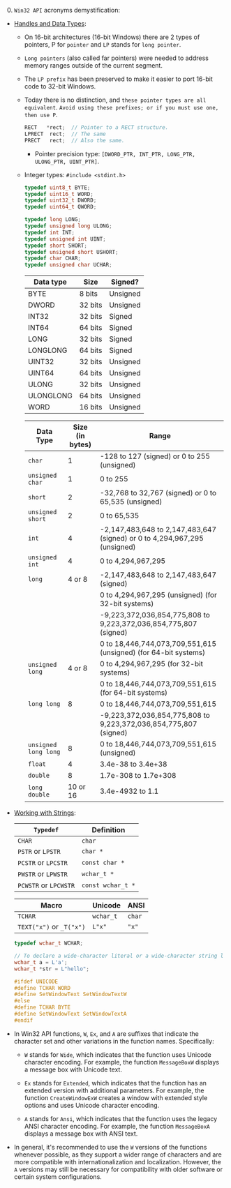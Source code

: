 0. `Win32 API` acronyms demystification:

- [Handles and Data Types](https://en.wikibooks.org/wiki/Windows_Programming/Handles_and_Data_Types):

  - On 16-bit architectures (16-bit Windows) there are 2 types of pointers, P for `pointer` and `LP` stands for `long pointer`.
  - `Long pointers` (also called far pointers) were needed to address memory ranges outside of the current segment.
  - The `LP prefix` has been preserved to make it easier to port 16-bit code to 32-bit Windows.
  - Today there is no distinction, and `these pointer types are all equivalent`. `Avoid using these prefixes; or if you must use one, then use P`.

    ```c
    RECT   *rect;  // Pointer to a RECT structure.
    LPRECT  rect;  // The same
    PRECT   rect;  // Also the same.
    ```

    - Pointer precision type: `[DWORD_PTR, INT_PTR, LONG_PTR, ULONG_PTR, UINT_PTR]`.

  - Integer types: `#include <stdint.h>`

    ```c
    typedef uint8_t BYTE;
    typedef uint16_t WORD;
    typedef uint32_t DWORD;
    typedef uint64_t QWORD;

    typedef long LONG;
    typedef unsigned long ULONG;
    typedef int INT;
    typedef unsigned int UINT;
    typedef short SHORT;
    typedef unsigned short USHORT;
    typedef char CHAR;
    typedef unsigned char UCHAR;
    ```

    | Data type | Size    | Signed?  |
    | --------- | ------- | -------- |
    | BYTE      | 8 bits  | Unsigned |
    | DWORD     | 32 bits | Unsigned |
    | INT32     | 32 bits | Signed   |
    | INT64     | 64 bits | Signed   |
    | LONG      | 32 bits | Signed   |
    | LONGLONG  | 64 bits | Signed   |
    | UINT32    | 32 bits | Unsigned |
    | UINT64    | 64 bits | Unsigned |
    | ULONG     | 32 bits | Unsigned |
    | ULONGLONG | 64 bits | Unsigned |
    | WORD      | 16 bits | Unsigned |

    | Data Type            | Size (in bytes) | Range                                                                     |
    | -------------------- | --------------- | ------------------------------------------------------------------------- |
    | `char`               | 1               | -128 to 127 (signed) or 0 to 255 (unsigned)                               |
    | `unsigned char`      | 1               | 0 to 255                                                                  |
    | `short`              | 2               | -32,768 to 32,767 (signed) or 0 to 65,535 (unsigned)                      |
    | `unsigned short`     | 2               | 0 to 65,535                                                               |
    | `int`                | 4               | -2,147,483,648 to 2,147,483,647 (signed) or 0 to 4,294,967,295 (unsigned) |
    | `unsigned int`       | 4               | 0 to 4,294,967,295                                                        |
    | `long`               | 4 or 8          | -2,147,483,648 to 2,147,483,647 (signed)                                  |
    |                      |                 | 0 to 4,294,967,295 (unsigned) (for 32-bit systems)                        |
    |                      |                 | -9,223,372,036,854,775,808 to 9,223,372,036,854,775,807 (signed)          |
    |                      |                 | 0 to 18,446,744,073,709,551,615 (unsigned) (for 64-bit systems)           |
    | `unsigned long`      | 4 or 8          | 0 to 4,294,967,295 (for 32-bit systems)                                   |
    |                      |                 | 0 to 18,446,744,073,709,551,615 (for 64-bit systems)                      |
    | `long long`          | 8               | 0 to 18,446,744,073,709,551,615                                           |
    |                      |                 | -9,223,372,036,854,775,808 to 9,223,372,036,854,775,807 (signed)          |
    | `unsigned long long` | 8               | 0 to 18,446,744,073,709,551,615 (unsigned)                                |
    | `float`              | 4               | 3.4e-38 to 3.4e+38                                                        |
    | `double`             | 8               | 1.7e-308 to 1.7e+308                                                      |
    | `long double`        | 10 or 16        | 3.4e-4932 to 1.1                                                          |

- [Working with Strings](https://learn.microsoft.com/en-us/windows/win32/learnwin32/working-with-strings):

  | `Typedef`             | Definition        |
  | --------------------- | ----------------- |
  | `CHAR`                | `char`            |
  | `PSTR` or `LPSTR`     | `char *`          |
  | `PCSTR` or `LPCSTR`   | `const char *`    |
  | `PWSTR` or `LPWSTR`   | `wchar_t *`       |
  | `PCWSTR` or `LPCWSTR` | `const wchar_t *` |

  | Macro                    | Unicode   | ANSI   |
  | ------------------------ | --------- | ------ |
  | `TCHAR`                  | `wchar_t` | `char` |
  | `TEXT("x")` or `_T("x")` | `L"x"`    | `"x"`  |

  ```c
  typedef wchar_t WCHAR;

  // To declare a wide-character literal or a wide-character string literal, put L before the literal.
  wchar_t a = L'a';
  wchar_t *str = L"hello";

  #ifdef UNICODE
  #define TCHAR WORD
  #define SetWindowText SetWindowTextW
  #else
  #define TCHAR BYTE
  #define SetWindowText SetWindowTextA
  #endif
  ```

- In Win32 API functions, `W`, `Ex`, and `A` are suffixes that indicate the character set and other variations in the function names. Specifically:

  - `W` stands for `Wide`, which indicates that the function uses Unicode character encoding. For example, the function `MessageBoxW` displays a message box with Unicode text.

  - `Ex` stands for `Extended`, which indicates that the function has an extended version with additional parameters. For example, the function `CreateWindowExW` creates a window with extended style options and uses Unicode character encoding.

  - `A` stands for `Ansi`, which indicates that the function uses the legacy ANSI character encoding. For example, the function `MessageBoxA` displays a message box with ANSI text.

- In general, it's recommended to use the `W` versions of the functions whenever possible, as they support a wider range of characters and are more compatible with internationalization and localization. However, the `A` versions may still be necessary for compatibility with older software or certain system configurations.
